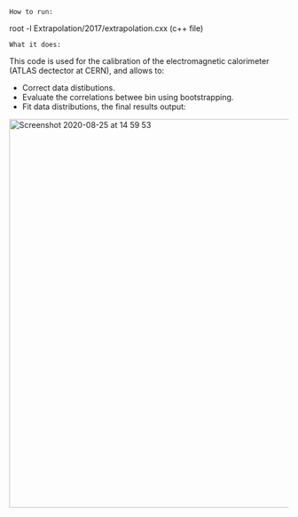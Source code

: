 ```
How to run:
```

root -l Extrapolation/2017/extrapolation.cxx (c++ file)

```
What it does:
```

This code is used for the calibration of the electromagnetic calorimeter (ATLAS dectector at CERN), and allows to:

- Correct data distibutions.
- Evaluate the correlations betwee bin using bootstrapping.
- Fit data distributions, the final results output:

<img width="700" alt="Screenshot 2020-08-25 at 14 59 53" src="https://user-images.githubusercontent.com/53044514/91177261-b8c36800-e6e3-11ea-80fc-2509b886622d.png">

